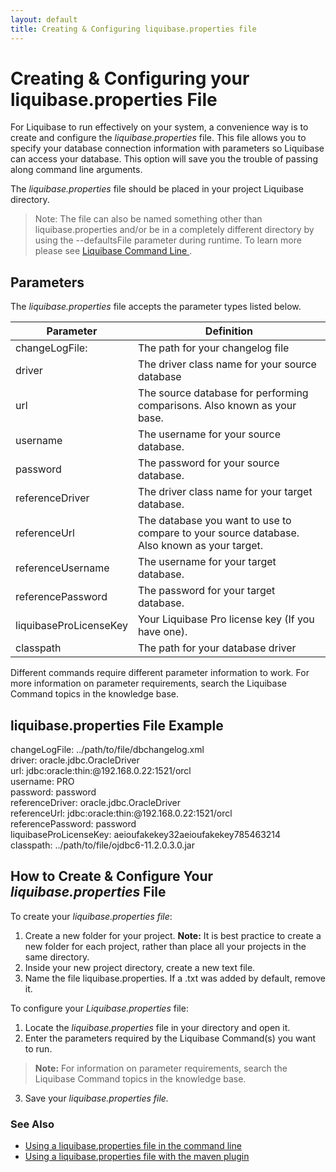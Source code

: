 ```yaml
---
layout: default
title: Creating & Configuring liquibase.properties file
---
```

# Creating & Configuring your liquibase.properties File
For Liquibase to run effectively on your system, a convenience way is to create and configure the *liquibase.properties* file. This file allows you to specify your database connection information with parameters so Liquibase can access your database.  This option will save you the trouble of passing along command line arguments.

The *liquibase.properties* file should be placed in your project Liquibase directory.
> Note: The file can also be named something other than liquibase.properties and/or be in a completely different directory by using the --defaultsFile parameter during runtime.
To learn more please see [Liquibase Command Line ](https://www.liquibase.org/documentation/command_line.html).


## Parameters
The *liquibase.properties* file accepts the parameter types listed below.

| Parameter | Definition |
| --------- | ---------- |
| changeLogFile: | The path for your changelog file|
| driver | The driver class name for your source database|
| url | The source database for performing comparisons. Also known as your base. |
| username | The username for your source database.|
| password | The password for your source database.|
| referenceDriver | The driver class name for your target database. |
| referenceUrl | The database you want to use to compare to your source database. Also known as your target. |
| referenceUsername | The username for your target database. |
| referencePassword | The password for your target database. |
| liquibaseProLicenseKey | Your Liquibase Pro license key (If you have one). |
| classpath | The path for your database driver

Different commands require different parameter information to work. For more information on parameter requirements, search the Liquibase Command topics in the knowledge base.

## liquibase.properties File Example
changeLogFile: ../path/to/file/dbchangelog.xml <br/>
driver: oracle.jdbc.OracleDriver <br/>
url: jdbc:oracle:thin:@192.168.0.22:1521/orcl <br/>
username: PRO <br/>
password: password <br/>
referenceDriver: oracle.jdbc.OracleDriver <br/>
referenceUrl: jdbc:oracle:thin:@192.168.0.22:1521/orcl <br/>
referencePassword: password <br/>
liquibaseProLicenseKey: aeioufakekey32aeioufakekey785463214 <br/>
classpath: ../path/to/file/ojdbc6-11.2.0.3.0.jar

## How to Create & Configure Your *liquibase.properties* File
To create your *liquibase.properties file*:
1. Create a new folder for your project.
**Note:** It is best practice to create a new folder for each project, rather than place all your projects in the same directory.
2. Inside your new project directory, create a new text file.
3. Name the file liquibase.properties. If a .txt was added by default, remove it.

To configure your *Liquibase.properties* file:
1.	Locate the *liquibase.properties* file in your directory and open it.
2.	Enter the parameters required by the Liquibase Command(s) you want to run.
> **Note:** For information on parameter requirements, search the Liquibase Command topics in the knowledge base.
3.	Save your *liquibase.properties file.*


### See Also ###
* [Using a liquibase.properties file in the command  line](command_line.html#using_a_liquibase.properties_file)
* [Using a liquibase.properties file with the maven plugin](maven/index.html#using_configuration_property_files)
